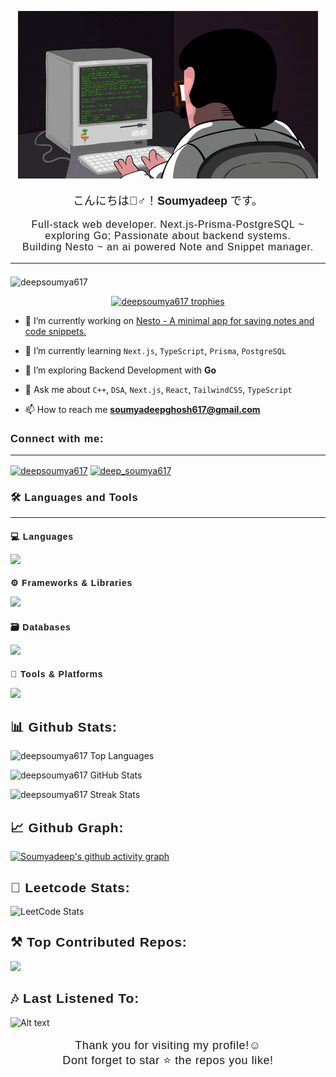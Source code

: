 <p align="center"> <img src="./assets/ezgif.com-optimize.gif" frameborder="0" scrolling="no" alt="Logo" /></p>

<p align="center" style="font-size: 18px; font-family: sans-serif;">
  こんにちは🙋‍♂️！<strong>Soumyadeep</strong> です。<br>
</p>
<p align="center" style="font-size: 16px; font-family: sans-serif; letter-spacing: 0.8px">Full-stack web developer. Next.js-Prisma-PostgreSQL ~ exploring Go; Passionate about backend systems.<br/> Building Nesto ~ an ai powered Note and Snippet manager.</p><hr/>

<p align="left"> <img src="https://komarev.com/ghpvc/?username=deepsoumya617&label=Profile%20views&color=0e75b6&style=flat" alt="deepsoumya617" style="margin-top: 7px"/> </p>

<p align="center">
  <a href="https://github.com/ryo-ma/github-profile-trophy">
    <img src="https://github-profile-trophy.vercel.app/?username=deepsoumya617&theme=radical&no-bg=true&no-frame=true" alt="deepsoumya617 trophies" />
  </a>
</p>

- 🔭 I’m currently working on [Nesto - A minimal app for saving notes and code snippets.](https://github.com/deepsoumya617/Nesto)

- 🌱 I’m currently learning `Next.js`, `TypeScript`, `Prisma`, `PostgreSQL`
- 🧠 I’m exploring Backend Development with **Go**

- 💬 Ask me about `C++`, `DSA`, `Next.js`, `React`, `TailwindCSS`, `TypeScript`

- 📫 How to reach me **soumyadeepghosh617@gmail.com**

<h3 align="left" style="font-family: sans-serif; letter-spacing: 0.8px">Connect with me:</h3>
<hr/>
<p align="left">
<a href="https://linkedin.com/in/deepsoumya617" target="blank"><img align="center" src="https://raw.githubusercontent.com/rahuldkjain/github-profile-readme-generator/master/src/images/icons/Social/linked-in-alt.svg" alt="deepsoumya617" height="30" width="40" /></a>
<a href="https://www.leetcode.com/deep_soumya617" target="blank"><img align="center" src="https://raw.githubusercontent.com/rahuldkjain/github-profile-readme-generator/master/src/images/icons/Social/leet-code.svg" alt="deep_soumya617" height="30" width="40" /></a>
</p>

<h3 align="left" style="font-family: sans-serif; letter-spacing: 0.8px">🛠️ Languages and Tools</h3>
<hr/>

<h4 align="left" style="margin-bottom: 6px; font-family: sans-serif; letter-spacing: 0.8px">💻 Languages</h4>
<p align="left">
  <img src="https://skillicons.dev/icons?i=cpp,go,javascript,typescript" />
</p>

<h4 align="left" style="margin-bottom: 6px; font-family: sans-serif; letter-spacing: 0.8px">⚙️ Frameworks & Libraries</h4>
<p align="left">
  <img src="https://skillicons.dev/icons?i=react,nextjs,tailwind,prisma,nodejs,firebase,supabase" />
</p>

<h4 align="left" style="margin-bottom: 6px; font-family: sans-serif; letter-spacing: 0.8px">🗃️ Databases</h4>
<p align="left">
  <img src="https://skillicons.dev/icons?i=postgresql" />
</p>

<h4 align="left" style="margin-bottom: 6px; font-family: sans-serif; letter-spacing: 0.8px">🔧 Tools & Platforms</h4>
<p align="left">
  <img src="https://skillicons.dev/icons?i=git,linux,postman,ubuntu" />
</p>

<p><h2 style="text-decoration: none; cursor: none; font-family: sans-serif; letter-spacing: 0.8px">📊 Github Stats:</h2></p>

<div align="left" >

<!-- <img
    src="https://github-readme-stats.vercel.app/api/top-langs?username=deepsoumya617&bg_color=02011e&text_color=ffffff&icon_color=ffffff&line_color=37ff00&title_color=37ff00&layout=compact&hide_border=true&border_radius=10"
    alt="deepsoumya617 Top Languages"
  />

<img
    src="https://github-readme-stats.vercel.app/api?username=deepsoumya617&bg_color=02011e&text_color=ffffff&icon_color=ffffff&line_color=37ff00&title_color=37ff00&hide_border=true&border_radius=10"
    alt="deepsoumya617 GitHub Stats"
  />

<img
  src="https://nirzak-streak-stats.vercel.app/?user=deepsoumya617&background=02011e&stroke=37ff00&ring=37ff00&fire=37ff00&currStreakLabel=ffffff&currStreakNum=ffffff&sideNums=ffffff&sideLabels=ffffff&dates=ffffff&hide_border=true"
  alt="deepsoumya617 Streak Stats"
/> -->

<img src="https://github-readme-stats.vercel.app/api/top-langs?username=deepsoumya617&theme=radical&show_icons=true&locale=en&layout=compact&hide_border=true" 
    alt="deepsoumya617 Top Languages"  
  />

<img 
    src="https://github-readme-stats.vercel.app/api?username=deepsoumya617&theme=radical&show_icons=true&locale=en&hide_border=true" 
    alt="deepsoumya617 GitHub Stats"  
  />

<img 
    src="https://nirzak-streak-stats.vercel.app/?user=deepsoumya617&theme=radical&hide_border=false &hide_border=true" 
    alt="deepsoumya617 Streak Stats" 
  />

</div>

<!-- Activity Graph -->
<p><h2 style="text-decoration: none; cursor: none; font-family: sans-serif; letter-spacing: 0.8px">📈 Github Graph:</h2></p>

[![Soumyadeep's github activity graph](https://github-readme-activity-graph.vercel.app/graph?username=deepsoumya617&bg_color=141321&color=fe428e&line=f8d847&point=fe428e&area=true&hide_border=true)](https://github.com/ashutosh00710/github-readme-activity-graph)

<!-- leetcode stats -->
<p><h2 style="text-decoration: none; cursor: none; font-family: sans-serif; letter-spacing: 0.8px">🧪 Leetcode Stats:</h2></p>

![LeetCode Stats](https://leetcard.jacoblin.cool/deep_soumya617?theme=radical&font=Pontano%20Sans&ext=heatmap)

<!-- top contributed repo -->
<p><h2 style="text-decoration: none; cursor: none; font-family: sans-serif; letter-spacing: 0.8px">⚒️ Top Contributed Repos:</h2></p>

![](https://github-contributor-stats.vercel.app/api?username=deepsoumya617&limit=5&theme=radical&combine_all_yearly_contributions=true)

<!-- spotify playlist -->
<p><h2 style="text-decoration: none; cursor: none; font-family: sans-serif; letter-spacing: 0.8px">🎶 Last Listened To:</h2></p>

![Alt text](https://spotify-recently-played-readme.vercel.app/api?user=ga3arfttqd6gjgdtqeidgn9i7)

<!-- goodbye -->
<p align="center" style="font-family: sans-serif; font-size: 18px; letter-spacing: 0.6px">
  Thank you for visiting my profile!☺️<br/>
  Dont forget to star ⭐ the repos you like!
</p>
